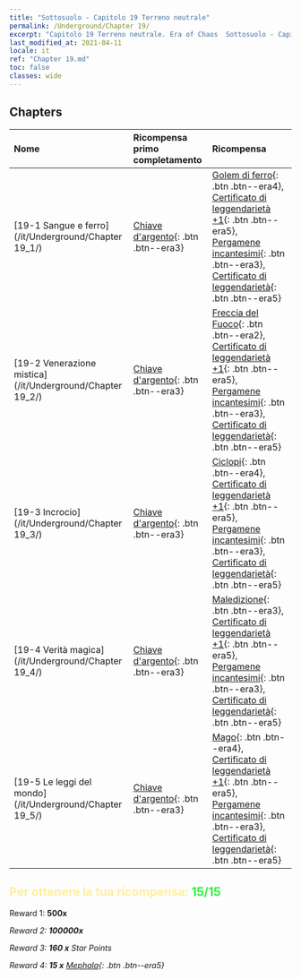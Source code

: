 ```yaml
---
title: "Sottosuolo - Capitolo 19 Terreno neutrale"
permalink: /Underground/Chapter 19/
excerpt: "Capitolo 19 Terreno neutrale. Era of Chaos  Sottosuolo - Capitolo 19. Terreno neutrale"
last_modified_at: 2021-04-11
locale: it
ref: "Chapter 19.md"
toc: false
classes: wide
---
```


## Chapters

  | Nome |  Ricompensa primo completamento | Ricompensa |
  |:------------|:------------|:------------| 
  | [19-1 Sangue e ferro](/it/Underground/Chapter 19_1/) | [Chiave d'argento](/it/Items/con_693/){: .btn .btn--era3} | [Golem di ferro](/it/Items/unt_237/){: .btn .btn--era4}, [Certificato di leggendarietà +1](/it/Items/mat_74/){: .btn .btn--era5}, [Pergamene incantesimi](/it/Items/con_694/){: .btn .btn--era3}, [Certificato di leggendarietà](/it/Items/mat_67/){: .btn .btn--era5} |
  | [19-2 Venerazione mistica](/it/Underground/Chapter 19_2/) | [Chiave d'argento](/it/Items/con_693/){: .btn .btn--era3} | [Freccia del Fuoco](/it/Items/her_413/){: .btn .btn--era2}, [Certificato di leggendarietà +1](/it/Items/mat_74/){: .btn .btn--era5}, [Pergamene incantesimi](/it/Items/con_694/){: .btn .btn--era3}, [Certificato di leggendarietà](/it/Items/mat_67/){: .btn .btn--era5} |
  | [19-3 Incrocio](/it/Underground/Chapter 19_3/) | [Chiave d'argento](/it/Items/con_693/){: .btn .btn--era3} | [Ciclopi](/it/Items/unt_222/){: .btn .btn--era4}, [Certificato di leggendarietà +1](/it/Items/mat_74/){: .btn .btn--era5}, [Pergamene incantesimi](/it/Items/con_694/){: .btn .btn--era3}, [Certificato di leggendarietà](/it/Items/mat_67/){: .btn .btn--era5} |
  | [19-4 Verità magica](/it/Underground/Chapter 19_4/) | [Chiave d'argento](/it/Items/con_693/){: .btn .btn--era3} | [Maledizione](/it/Items/her_410/){: .btn .btn--era3}, [Certificato di leggendarietà +1](/it/Items/mat_74/){: .btn .btn--era5}, [Pergamene incantesimi](/it/Items/con_694/){: .btn .btn--era3}, [Certificato di leggendarietà](/it/Items/mat_67/){: .btn .btn--era5} |
  | [19-5 Le leggi del mondo](/it/Underground/Chapter 19_5/) | [Chiave d'argento](/it/Items/con_693/){: .btn .btn--era3} | [Mago](/it/Items/unt_238/){: .btn .btn--era4}, [Certificato di leggendarietà +1](/it/Items/mat_74/){: .btn .btn--era5}, [Pergamene incantesimi](/it/Items/con_694/){: .btn .btn--era3}, [Certificato di leggendarietà](/it/Items/mat_67/){: .btn .btn--era5} |


## <span style="color: #ffeea0">Per ottenere la tua ricompensa: </span><span style="color: #27f73a">15/15</span>

 Reward 1:  **500x** <i class="fas fa-gem"/>

 Reward 2:  **100000x** <i class="fas fa-coins"/>

 Reward 3: **160 x** Star Points

 Reward 4: **15 x** [Mephala](/it/Items/her_367/){: .btn .btn--era5}

